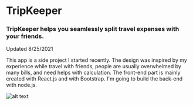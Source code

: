 # TripKeeper

### TripKeeper helps you seamlessly split travel expenses with your friends.

Updated 8/25/2021

This app is a side project I started recently. The design was inspired by my experience while travel with friends, people are usually overwhelmed by many bills, and need helps with calculation. The front-end part is mainly created with React.js and with Bootstrap. I'm going to build the back-end with node.js.

![alt text](https://yuanyuanhu96.github.io/split-demo.gif)

